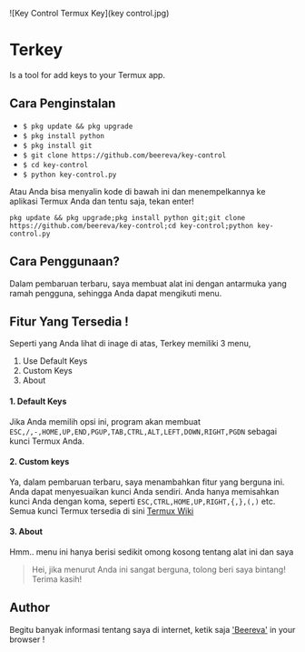![Key Control Termux Key](key control.jpg)

# Terkey
Is a tool for add keys to your Termux app.

## Cara Penginstalan

* `$ pkg update && pkg upgrade`
* `$ pkg install python`
* `$ pkg install git`
* `$ git clone https://github.com/beereva/key-control`
* `$ cd key-control`
* `$ python key-control.py`


Atau Anda bisa menyalin kode di bawah ini dan menempelkannya ke aplikasi Termux Anda dan tentu saja, tekan enter!

```pkg update && pkg upgrade;pkg install python git;git clone https://github.com/beereva/key-control;cd key-control;python key-control.py```

## Cara Penggunaan?
Dalam pembaruan terbaru, saya membuat alat ini dengan antarmuka yang ramah pengguna, sehingga Anda dapat mengikuti menu.

## Fitur Yang Tersedia !
Seperti yang Anda lihat di inage di atas, Terkey memiliki 3 menu,
1. Use Default Keys
2. Custom Keys
3. About

#### 1. Default Keys
Jika Anda memilih opsi ini, program akan membuat
`ESC,/,-,HOME,UP,END,PGUP,TAB,CTRL,ALT,LEFT,DOWN,RIGHT,PGDN`
sebagai kunci Termux Anda.

#### 2. Custom keys
Ya, dalam pembaruan terbaru, saya menambahkan fitur yang berguna ini. Anda dapat menyesuaikan kunci Anda sendiri.
Anda hanya memisahkan kunci Anda dengan koma, seperti `ESC,CTRL,HOME,UP,RIGHT,{,},(,)` etc.
Semua kunci Termux tersedia di sini [Termux Wiki](https://wiki.termux.com/wiki/Touch_Keyboard)

#### 3. About
Hmm.. menu ini hanya berisi sedikit omong kosong tentang alat ini dan saya
> Hei, jika menurut Anda ini sangat berguna, tolong beri saya bintang!
> Terima kasih!

## Author
Begitu banyak informasi tentang saya di internet, ketik saja ['Beereva'](https://t.me/Beereva) in your browser !

